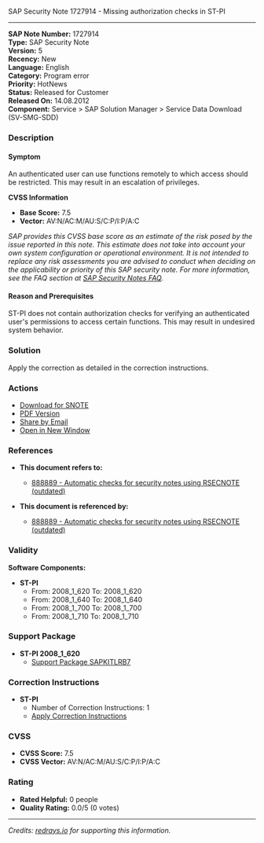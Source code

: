 SAP Security Note 1727914 - Missing authorization checks in ST-PI

---

**SAP Note Number:** 1727914  
**Type:** SAP Security Note  
**Version:** 5  
**Recency:** New  
**Language:** English  
**Category:** Program error  
**Priority:** HotNews  
**Status:** Released for Customer  
**Released On:** 14.08.2012  
**Component:** Service > SAP Solution Manager > Service Data Download (SV-SMG-SDD)

### Description

#### Symptom
An authenticated user can use functions remotely to which access should be restricted. This may result in an escalation of privileges.

**CVSS Information**  
- **Base Score:** 7.5  
- **Vector:** AV:N/AC:M/AU:S/C:P/I:P/A:C  

*SAP provides this CVSS base score as an estimate of the risk posed by the issue reported in this note. This estimate does not take into account your own system configuration or operational environment. It is not intended to replace any risk assessments you are advised to conduct when deciding on the applicability or priority of this SAP security note. For more information, see the FAQ section at [SAP Security Notes FAQ](https://service.sap.com/securitynotes/).*

#### Reason and Prerequisites
ST-PI does not contain authorization checks for verifying an authenticated user's permissions to access certain functions. This may result in undesired system behavior.

### Solution
Apply the correction as detailed in the correction instructions.

### Actions
- [Download for SNOTE](https://notesdownloads.sap.com/note/0040000010266312017)
- [PDF Version](https://userapps.support.sap.com/sap/support/sfm/notes/print/0001727914?language=en-US&token=1F6561C45EF368FDC8B16454868CDBFB)
- [Share by Email](https://me.sap.com/share/0001727914)
- [Open in New Window](https://me.sap.com/notes/0001727914)
  
### References
- **This document refers to:**  
  - [888889 - Automatic checks for security notes using RSECNOTE (outdated)](https://me.sap.com/notes/888889)

- **This document is referenced by:**  
  - [888889 - Automatic checks for security notes using RSECNOTE (outdated)](https://me.sap.com/notes/888889)

### Validity
**Software Components:**
- **ST-PI**
  - From: 2008_1_620 To: 2008_1_620
  - From: 2008_1_640 To: 2008_1_640
  - From: 2008_1_700 To: 2008_1_700
  - From: 2008_1_710 To: 2008_1_710

### Support Package
- **ST-PI 2008_1_620**
  - [Support Package SAPKITLRB7](https://me.sap.com/supportpackage/SAPKITLRB7)

### Correction Instructions
- **ST-PI**
  - Number of Correction Instructions: 1  
  - [Apply Correction Instructions](https://me.sap.com/corrins/0001727914/212)

### CVSS
- **CVSS Score:** 7.5
- **CVSS Vector:** AV:N/AC:M/AU:S/C:P/I:P/A:C

### Rating
- **Rated Helpful:** 0 people
- **Quality Rating:** 0.0/5 (0 votes)

---

*Credits: [redrays.io](https://redrays.io) for supporting this information.*